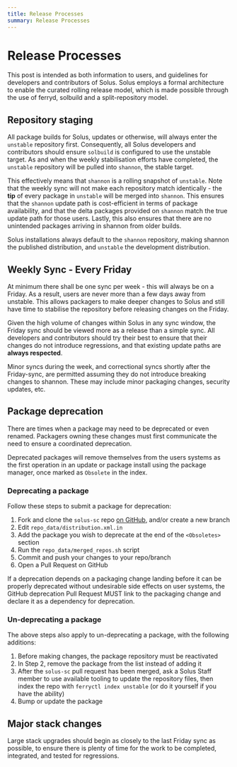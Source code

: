 ```yaml
---
title: Release Processes
summary: Release Processes
---
```


# Release Processes

This post is intended as both information to users, and guidelines for developers and contributors of Solus. Solus employs a formal architecture to enable the curated rolling release model, which is made possible through the use of ferryd, solbuild and a split-repository model.

## Repository staging

All package builds for Solus, updates or otherwise, will always enter the `unstable` repository first. Consequently, all Solus developers and contributors should ensure `solbuild` is configured to use the unstable target. As and when the weekly stabilisation efforts have completed, the `unstable` repository will be pulled into `shannon`, the stable target.

This effectively means that `shannon` is a rolling snapshot of `unstable`. Note that the weekly sync will not make each repository match identically - the **tip** of every package in `unstable` will be merged into `shannon`. This ensures that the `shannon` update path is cost-efficient in terms of package availability, and that the delta packages provided on `shannon` match the true update path for those users. Lastly, this also ensures that there are no unintended packages arriving in shannon from older builds.

Solus installations always default to the `shannon` repository, making shannon the published distribution, and `unstable` the development distribution.

## Weekly Sync - Every Friday

At minimum there shall be one sync per week - this will always be on a Friday. As a result, users are never more than a few days away from unstable. This allows packagers to make deeper changes to Solus and still have time to stabilise the repository before releasing changes on the Friday.

Given the high volume of changes within Solus in any sync window, the Friday sync should be viewed more as a release than a simple sync. All developers and contributors should try their best to ensure that their changes do not introduce regressions, and that existing update paths are **always respected**.

Minor syncs during the week, and correctional syncs shortly after the Friday-sync, are permitted assuming they do not introduce breaking changes to shannon. These may include minor packaging changes, security updates, etc.

## Package deprecation

There are times when a package may need to be deprecated or even renamed. Packagers owning these changes must first communicate the need to ensure a coordinated deprecation.

Deprecated packages will remove themselves from the users systems as the first operation in an update or package install using the package manager, once marked as `Obsolete` in the index.

### Deprecating a package

Follow these steps to submit a package for deprecation:

1. Fork and clone the `solus-sc` repo [on GitHub](https://github.com/getsolus/solus-sc), and/or create a new branch
2. Edit `repo_data/distribution.xml.in`
3. Add the package you wish to deprecate at the end of the `<Obsoletes>` section
4. Run the `repo_data/merged_repos.sh` script
5. Commit and push your changes to your repo/branch
6. Open a Pull Request on GitHub

If a deprecation depends on a packaging change landing before it can be properly deprecated without undesirable side effects on user systems, the GitHub deprecation Pull Request MUST link to the packaging change and declare it as a dependency for deprecation.

### Un-deprecating a package

The above steps also apply to un-deprecating a package, with the following additions:

1. Before making changes, the package repository must be reactivated
2. In Step 2, remove the package from the list instead of adding it
3. After the `solus-sc` pull request has been merged, ask a Solus Staff member to use available tooling to update the repository files, then index the repo with `ferryctl index unstable` (or do it yourself if you have the ability)
4. Bump or update the package

## Major stack changes

Large stack upgrades should begin as closely to the last Friday sync as possible, to ensure there is plenty of time for the work to be completed, integrated, and tested for regressions.
